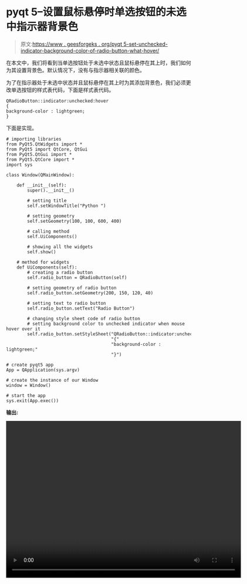 # pyqt 5–设置鼠标悬停时单选按钮的未选中指示器背景色

> 原文:[https://www . geesforgeks . org/pyqt 5-set-unchecked-indicator-background-color-of-radio-button-what-hover/](https://www.geeksforgeeks.org/pyqt5-set-unchecked-indicator-background-color-of-radio-button-when-mouse-hover/)

在本文中，我们将看到当单选按钮处于未选中状态且鼠标悬停在其上时，我们如何为其设置背景色。默认情况下，没有与指示器相关联的颜色。

为了在指示器处于未选中状态并且鼠标悬停在其上时为其添加背景色，我们必须更改单选按钮的样式表代码，下面是样式表代码。

```
QRadioButton::indicator:unchecked:hover
{
background-color : lightgreen;
}

```

下面是实现。

```
# importing libraries
from PyQt5.QtWidgets import * 
from PyQt5 import QtCore, QtGui
from PyQt5.QtGui import * 
from PyQt5.QtCore import * 
import sys

class Window(QMainWindow):

    def __init__(self):
        super().__init__()

        # setting title
        self.setWindowTitle("Python ")

        # setting geometry
        self.setGeometry(100, 100, 600, 400)

        # calling method
        self.UiComponents()

        # showing all the widgets
        self.show()

    # method for widgets
    def UiComponents(self):
        # creating a radio button
        self.radio_button = QRadioButton(self)

        # setting geometry of radio button
        self.radio_button.setGeometry(200, 150, 120, 40)

        # setting text to radio button
        self.radio_button.setText("Radio Button")

        # changing style sheet code of radio button
        # setting background color to unchecked indicator when mouse hover over it
        self.radio_button.setStyleSheet("QRadioButton::indicator:unchecked:hover"
                                        "{"
                                        "background-color : lightgreen;"
                                        "}")

# create pyqt5 app
App = QApplication(sys.argv)

# create the instance of our Window
window = Window()

# start the app
sys.exit(App.exec())
```

**输出:**

<video class="wp-video-shortcode" id="video-395532-1" width="640" height="428" preload="metadata" controls=""><source type="video/mp4" src="https://media.geeksforgeeks.org/wp-content/uploads/20200407025608/Python-07-04-2020-02_55_50.mp4?_=1">[https://media.geeksforgeeks.org/wp-content/uploads/20200407025608/Python-07-04-2020-02_55_50.mp4](https://media.geeksforgeeks.org/wp-content/uploads/20200407025608/Python-07-04-2020-02_55_50.mp4)</video>